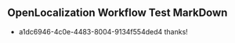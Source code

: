 ## OpenLocalization Workflow Test MarkDown
* a1dc6946-4c0e-4483-8004-9134f554ded4 thanks!

<!--HONumber=Aug16_HO5-->


